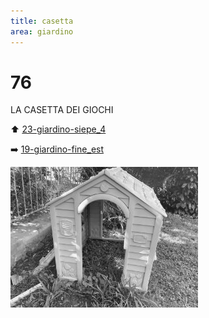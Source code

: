 ```yaml
---
title: casetta
area: giardino
---
```

# 76
LA CASETTA DEI GIOCHI

⬆️ [23-giardino-siepe_4](23-giardino-siepe_4.md)

➡️ [19-giardino-fine_est](19-giardino-fine_est.md)

![foto_148](_assets/preview/foto_148.jpg)